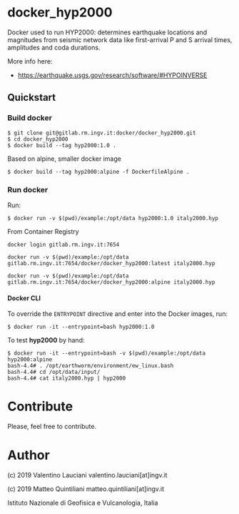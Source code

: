 # docker_hyp2000

Docker used to run HYP2000: determines earthquake locations and magnitudes from seismic network data like first-arrival P and S arrival times, amplitudes and coda durations.

More info here:
- https://earthquake.usgs.gov/research/software/#HYPOINVERSE

## Quickstart
### Build docker
```
$ git clone git@gitlab.rm.ingv.it:docker/docker_hyp2000.git
$ cd docker_hyp2000
$ docker build --tag hyp2000:1.0 . 
```

Based on alpine, smaller docker image
```
$ docker build --tag hyp2000:alpine -f DockerfileAlpine .
```

### Run docker
Run:
```
$ docker run -v $(pwd)/example:/opt/data hyp2000:1.0 italy2000.hyp 
```

From Container Registry

```
docker login gitlab.rm.ingv.it:7654
```

```
docker run -v $(pwd)/example:/opt/data gitlab.rm.ingv.it:7654/docker/docker_hyp2000:latest italy2000.hyp
```

```
docker run -v $(pwd)/example:/opt/data gitlab.rm.ingv.it:7654/docker/docker_hyp2000:alpine italy2000.hyp
```


#### Docker CLI
To override the `ENTRYPOINT` directive and enter into the Docker images, run:
```
$ docker run -it --entrypoint=bash hyp2000:1.0
```

To test **hyp2000** by hand:
```
$ docker run -it --entrypoint=bash -v $(pwd)/example:/opt/data hyp2000:alpine
bash-4.4# . /opt/earthworm/environment/ew_linux.bash
bash-4.4# cd /opt/data/input/
bash-4.4# cat italy2000.hyp | hyp2000
```

# Contribute
Please, feel free to contribute.

# Author
(c) 2019 Valentino Lauciani valentino.lauciani[at]ingv.it

(c) 2019 Matteo Quintiliani matteo.quintiliani[at]ingv.it

Istituto Nazionale di Geofisica e Vulcanologia, Italia
